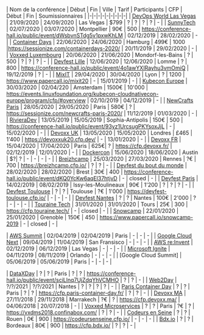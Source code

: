 | Nom de la conférence | Début | Fin | Ville | Tarif | Participants | CFP | Début | Fin | Soumissionnaires |
|-|-|-|-|-|-|-|-|-|
| [DevOps World Las Vegas](https://www.cloudbees.com/devops-world/) | 21/09/2020 | 24/09/2020 | Las Vegas | $799 | ? | ? | ? | ? | - |
| [SunnyTech](https://sunny-tech.io/) | 02/07/2020 | 03/07/2020 | Montpellier | 90€ | 500 | https://conference-hall.io/public/event/dWsbvnSTdg5v1pxwKhLM | 02/12/2019 | 28/02/2020 | - |
| [Container Days](https://www.containerdays.io/) | 22/06/2020 | 24/06/2020 | Hamburg | 499€ | 1000 |https://sessionize.com/containerdays-2020/ | 20/11/2019 | 29/02/2020 | - |
| [Voxxed Luxembourg](https://voxxeddays.com/luxembourg/) | 20/06/2020 | 21/06/2020 | Mondorf-les-Bains | ? | 500 | ? | ? | ? | - |
| [Devfest Lille](https://devfest.gdglille.org/) | 12/06/2020 | 12/06/2020 | Lomme | ? | 800 | https://conference-hall.io/public/event/4o1awYXIRayhu3vmOmiQ | 19/12/2019 | ? | - |
| [MixIT](https://mixitconf.org/) | 29/04/2020 | 30/04/2020 | Lyon | ? | 1200 | https://www.papercall.io/mixit20 | - | 15/01/2019 | - |
| [Kubecon Europe](https://events.linuxfoundation.org/kubecon-cloudnativecon-europe/) | 30/03/2020 | 02/04/220 | Amsterdam | 1500€ | 10'000 | https://events.linuxfoundation.org/kubecon-cloudnativecon-europe/program/cfp/#overview | 02/10/2019 | 04/12/2019 | - |
| [NewCrafts Paris](https://ncrafts.io/) | 28/05/2020 | 29/05/2020 | Paris | 580€ | ? | https://sessionize.com/newcrafts-paris-2020/ | 11/12/2019 | 01/03/2020 | - |
| [RivieraDev](http://rivieradev.fr/) | 13/05/2019 | 15/05/2019 | Sophia-Antipolis | 150€ | 500 | https://conference-hall.io/public/event/93yz1UrcsugPKYsoxJjL | - | 15/02/2020 | - |
| [Devoxx UK](https://www.devoxx.co.uk/) | 13/05/2020 | 15/05/2020 | Londres | £465 | 1'400 | https://devoxxuk20.cfp.dev/ | - | 13/01/2020 | - |
| [Devoxx FR](https://www.devoxx.fr/) | 15/04/2020 | 17/04/2020 | Paris | 625€| ? | https://cfp.devoxx.fr/ | 02/12/2019 | 12/01/2020 | - |
| [Dockercon](https://www.docker.com/dockercon/) | 15/06/2020 | 18/06/2020 | Austin | $?| ? | - | - | - | - |
| [Breizhcamp](https://www.breizhcamp.org/) | 25/03/2020 | 27/03/2020 | Rennes | ?€ | 700 | https://breizhcamp.cfp.io/ | ? | ? | - |
| [Devfest du bout du monde](https://devfest.duboutdumonde.bzh/) | 28/02/2020 | 28/02/2020 | Brest | 30€ | 400 | https://conference-hall.io/public/event/dKQ0YcKw6aqEl37htjvD | - | closed | - |
| [Devfest Paris](https://devfest.gdgparis.com/) | 14/02/2019 | 08/02/2019 | Issy-les-Moulineaux | 90€ | 1'200 | ? | ? | ? | - |
| [Devfest Toulouse](https://devfesttoulouse.fr/) | ? | ? | Toulouse | ?€ | 1'000 | https://devfest-toulouse.cfp.io/ | - | - | - |
| [Devfest Nantes](https://devfest.gdgnantes.com/) | ? | ? | Nantes | 100€ | 2'000 | ? | - | - | - |
| [Touraine Tech](https://touraine.tech/) | 31/01/2020 | 31/01/2020 | Tours | 25€ | 300 | https://cfp.touraine.tech/ | - | closed | - |
| [Snowcamp](http://snowcamp.io/fr/) | 22/01/2020 | 25/01/2020 | Grenoble | 150€ | 450 | https://www.papercall.io/snowcamp-2019 | - | closed | - |



| [AWS Summit](https://aws.amazon.com/fr/events/summits/paris/) | 02/04/2019 | 02/04/2019 | Paris | - | - | - |
| [Google Cloud Next](https://cloud.google.com/blog/products/gcp/mark-your-calendar-google-cloud-next-2019/) | 09/04/2019 | 11/04/2019 | San Fransisco | - | - | - |
| [AWS re:Invent](https://reinvent.awsevents.com/) | 02/12/2019 | 06/12/2019 | Las Vegas | - | - | - |
| [Microsoft Ignite](https://www.microsoft.com/en-us/ignite/) | 04/11/2019 | 08/11/2019 | Orlando | - | - | - |
| [Google Cloud Summit] | 05/06/2019 | 05/06/2019 | Paris | - | - | - |


| [DataXDay](https://dataxday.fr/) | ? | ? | Paris | ? | ? | https://conference-hall.io/public/event/sciLlnq7UjZdqYhVCMHO | ? | ? | - |
| [Web2Day](https://web2day.co/) | ?/?/2021 | ?/?/2021 | Nantes | ? | ? | ? | ? | - |
| [Paris Container Day](https://paris-container-day.fr/) | ? | ? | Paris | ? | ? | https://cfp.paris-container-day.fr/ | ? | ? | - |
| [Devoxx MA](https://devoxx.ma/) | 27/11/2018 | 29/11/2018 | Marrakech | ?€ | ? | https://cfp.devoxx.ma/ | 04/06/2018 | 20/07/2018 | - |
| [Voxxed Microservices](https://voxxeddays.com/microservices/) | ? | ? | Paris | ?€ | ? | https://vxdms2018.confinabox.com/ | ? | ? | - |
| [Codeurs en Seine](https://www.codeursenseine.com/) | ? | ? | Rouen | 0€ | 900 | https://codeursenseine.cfp.io/ | - | - | - |
| [Bdx.io](https://www.bdx.io/) | ? | ? | Bordeaux | 80€ | 900 | https://cfp.bdx.io/ | ? | ? | - |